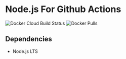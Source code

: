 # Node.js For Github Actions

![Docker Cloud Build Status](https://img.shields.io/docker/cloud/build/thonatos/github-actions-nodejs.svg?style=flat-square) ![Docker Pulls](https://img.shields.io/docker/pulls/thonatos/github-actions-nodejs.svg?style=flat-square)

## Dependencies

- Node.js LTS
